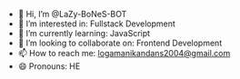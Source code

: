 - 👋 Hi, I’m @LaZy-BoNeS-BOT
- 👀 I’m interested in: Fullstack Development 
- 🌱 I’m currently learning: JavaScript 
- 💞️ I’m looking to collaborate on: Frontend Development 
- 📫 How to reach me: logamanikandans2004@gmail.com
- 😄 Pronouns: HE
  

<!---
LaZy-BoNeS-BOT/LaZy-BoNeS-BOT is a ✨ special ✨ repository because its `README.md` (this file) appears on your GitHub profile.
You can click the Preview link to take a look at your changes.
--->
